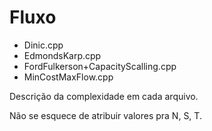 # Fluxo
* Dinic.cpp
* EdmondsKarp.cpp
* FordFulkerson+CapacityScalling.cpp
* MinCostMaxFlow.cpp

Descrição da complexidade em cada arquivo.

Não se esquece de atribuir valores pra N, S, T.
